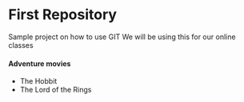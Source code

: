 # First Repository

Sample project on how to use GIT
We will be using this for our online classes

#### Adventure movies
- The Hobbit
- The Lord of the Rings
